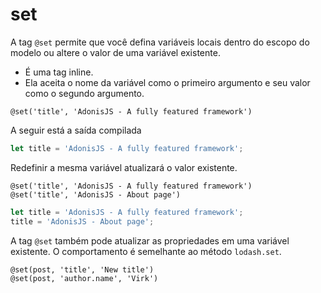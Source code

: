 # set

A tag `@set` permite que você defina variáveis ​​locais dentro do escopo do modelo ou altere o valor de uma variável existente.

- É uma tag inline.
- Ela aceita o nome da variável como o primeiro argumento e seu valor como o segundo argumento.

```edge
@set('title', 'AdonisJS - A fully featured framework')
```

A seguir está a saída compilada

```js
let title = 'AdonisJS - A fully featured framework';
```

Redefinir a mesma variável atualizará o valor existente.

```edge
@set('title', 'AdonisJS - A fully featured framework')
@set('title', 'AdonisJS - About page')
```

```js
let title = 'AdonisJS - A fully featured framework';
title = 'AdonisJS - About page';
```

A tag `@set` também pode atualizar as propriedades em uma variável existente. O comportamento é semelhante ao método `lodash.set`.

```edge
@set(post, 'title', 'New title')
@set(post, 'author.name', 'Virk')
```
